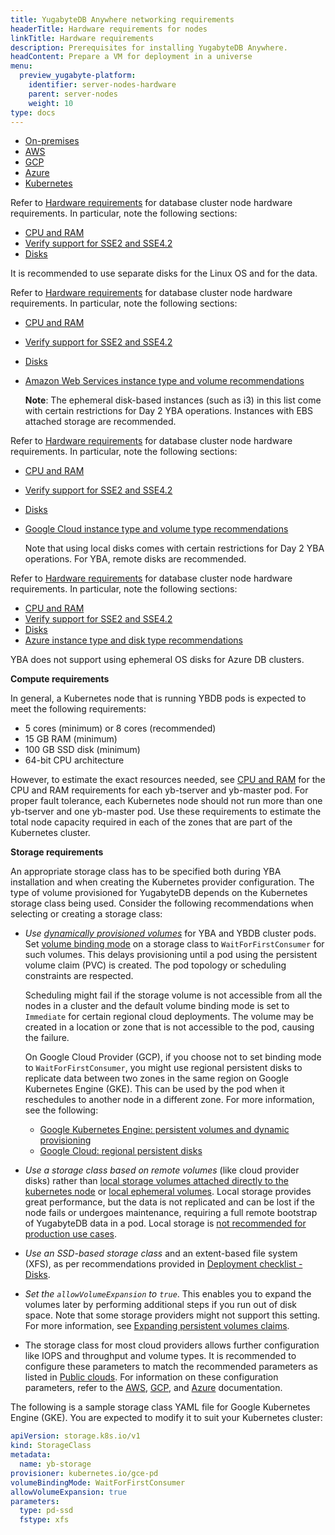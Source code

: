 ```yaml
---
title: YugabyteDB Anywhere networking requirements
headerTitle: Hardware requirements for nodes
linkTitle: Hardware requirements
description: Prerequisites for installing YugabyteDB Anywhere.
headContent: Prepare a VM for deployment in a universe
menu:
  preview_yugabyte-platform:
    identifier: server-nodes-hardware
    parent: server-nodes
    weight: 10
type: docs
---
```


<ul class="nav nav-tabs-alt nav-tabs-yb custom-tabs">
  <li>
    <a href="#onprem" class="nav-link active" id="onprem-tab" data-bs-toggle="tab"
      role="tab" aria-controls="onprem" aria-selected="true">
      <i class="fa-solid fa-building"></i>
      On-premises
    </a>
  </li>
  <li>
    <a href="#aws" class="nav-link" id="aws-tab" data-bs-toggle="tab"
      role="tab" aria-controls="aws" aria-selected="false">
      <i class="fa-brands fa-aws"></i>
      AWS
    </a>
  </li>
  <li>
    <a href="#gcp" class="nav-link" id="gcp-tab" data-bs-toggle="tab"
      role="tab" aria-controls="gcp" aria-selected="false">
      <i class="fa-brands fa-google"></i>
      GCP
    </a>
  </li>
  <li>
    <a href="#azure" class="nav-link" id="azure-tab" data-bs-toggle="tab"
      role="tab" aria-controls="azure" aria-selected="false">
      <i class="fa-brands fa-microsoft"></i>
      Azure
    </a>
  </li>
  <li>
    <a href="#k8s" class="nav-link" id="k8s-tab" data-bs-toggle="tab"
      role="tab" aria-controls="k8s" aria-selected="false">
      <i class="fa-regular fa-dharmachakra"></i>
      Kubernetes
    </a>
  </li>
</ul>

<div class="tab-content">
  <div id="onprem" class="tab-pane fade show active" role="tabpanel" aria-labelledby="onprem-tab">

Refer to [Hardware requirements](../../../deploy/checklist/#hardware-requirements) for database cluster node hardware requirements. In particular, note the following sections:

- [CPU and RAM](../../../deploy/checklist/#cpu-and-ram)
- [Verify support for SSE2 and SSE4.2](../../../deploy/checklist/#verify-support-for-sse2-and-sse4-2)
- [Disks](../../../deploy/checklist/#disks)

It is recommended to use separate disks for the Linux OS and for the data.

  </div>

  <div id="aws" class="tab-pane fade" role="tabpanel" aria-labelledby="aws-tab">

Refer to [Hardware requirements](../../../deploy/checklist/#hardware-requirements) for database cluster node hardware requirements. In particular, note the following sections:

- [CPU and RAM](../../../deploy/checklist/#cpu-and-ram)
- [Verify support for SSE2 and SSE4.2](../../../deploy/checklist/#verify-support-for-sse2-and-sse4-2)
- [Disks](../../../deploy/checklist/#disks)
- [Amazon Web Services instance type and volume recommendations](../../../deploy/checklist/#amazon-web-services-aws)

  **Note**: The ephemeral disk-based instances (such as i3) in this list come with certain restrictions for Day 2 YBA operations. Instances with EBS attached storage are recommended.

  </div>

  <div id="gcp" class="tab-pane fade" role="tabpanel" aria-labelledby="gcp-tab">

Refer to [Hardware requirements](../../../deploy/checklist/#hardware-requirements) for database cluster node hardware requirements. In particular, note the following sections:

- [CPU and RAM](../../../deploy/checklist/#cpu-and-ram)
- [Verify support for SSE2 and SSE4.2](../../../deploy/checklist/#verify-support-for-sse2-and-sse4-2)
- [Disks](../../../deploy/checklist/#disks)
- [Google Cloud instance type and volume type recommendations](../../../deploy/checklist/#google-cloud)

  Note that using local disks comes with certain restrictions for Day 2 YBA operations. For YBA, remote disks are recommended.

  </div>

  <div id="azure" class="tab-pane fade" role="tabpanel" aria-labelledby="azure-tab">

Refer to [Hardware requirements](../../../deploy/checklist/#hardware-requirements) for database cluster node hardware requirements. In particular, note the following sections:

- [CPU and RAM](../../../deploy/checklist/#cpu-and-ram)
- [Verify support for SSE2 and SSE4.2](../../../deploy/checklist/#verify-support-for-sse2-and-sse4-2)
- [Disks](../../../deploy/checklist/#disks)
- [Azure instance type and disk type recommendations](../../../deploy/checklist/#azure)

YBA does not support using ephemeral OS disks for Azure DB clusters.

  </div>

  <div id="k8s" class="tab-pane fade" role="tabpanel" aria-labelledby="k8s-tab">

**Compute requirements**

In general, a Kubernetes node that is running YBDB pods is expected to meet the following requirements:

- 5 cores (minimum) or 8 cores (recommended)
- 15 GB RAM (minimum)
- 100 GB SSD disk (minimum)
- 64-bit CPU architecture

However, to estimate the exact resources needed, see [CPU and RAM](../../../deploy/checklist/#cpu-and-ram) for the CPU and RAM requirements for each yb-tserver and yb-master pod. For proper fault tolerance, each Kubernetes node should not run more than one yb-tserver and one yb-master pod. Use these requirements to estimate the total node capacity required in each of the zones that are part of the Kubernetes cluster.

**Storage requirements**

An appropriate storage class has to be specified both during YBA installation and when creating the Kubernetes provider configuration. The type of volume provisioned for YugabyteDB depends on the Kubernetes storage class being used. Consider the following recommendations when selecting or creating a storage class:

- _Use [dynamically provisioned volumes](https://kubernetes.io/docs/concepts/storage/dynamic-provisioning/)_ for YBA and YBDB cluster pods. Set [volume binding mode](https://kubernetes.io/docs/concepts/storage/storage-classes/#volume-binding-mode) on a storage class to `WaitForFirstConsumer` for such volumes. This delays provisioning until a pod using the persistent volume claim (PVC) is created. The pod topology or scheduling constraints are respected.

  Scheduling might fail if the storage volume is not accessible from all the nodes in a cluster and the default volume binding mode is set to `Immediate` for certain regional cloud deployments. The volume may be created in a location or zone that is not accessible to the pod, causing the failure.

  On Google Cloud Provider (GCP), if you choose not to set binding mode to `WaitForFirstConsumer`, you might use regional persistent disks to replicate data between two zones in the same region on Google Kubernetes Engine (GKE). This can be used by the pod when it reschedules to another node in a different zone. For more information, see the following:
  - [Google Kubernetes Engine: persistent volumes and dynamic provisioning](https://cloud.google.com/kubernetes-engine/docs/concepts/persistent-volumes)
  - [Google Cloud: regional persistent disks](https://cloud.google.com/compute/docs/disks/high-availability-regional-persistent-disk)

- _Use a storage class based on remote volumes_ (like cloud provider disks) rather than [local storage volumes attached directly to the kubernetes node](https://kubernetes.io/docs/concepts/storage/volumes/#local) or [local ephemeral volumes](https://kubernetes.io/docs/concepts/storage/ephemeral-volumes/). Local storage provides great performance, but the data is not replicated and can be lost if the node fails or undergoes maintenance, requiring a full remote bootstrap of YugabyteDB data in a pod. Local storage is [not recommended for production use cases](../../../deploy/kubernetes/best-practices/#local-versus-remote-ssds).

- _Use an SSD-based storage class_ and an extent-based file system (XFS), as per recommendations provided in [Deployment checklist - Disks](../../../deploy/checklist/#disks).

- _Set the `allowVolumeExpansion` to `true`_. This enables you to expand the volumes later by performing additional steps if you run out of disk space. Note that some storage providers might not support this setting. For more information, see [Expanding persistent volumes claims](https://kubernetes.io/docs/concepts/storage/persistent-volumes/#expanding-persistent-volumes-claims).

- The storage class for most cloud providers allows further configuration like IOPS and throughput and volume types. It is recommended to configure these parameters to match the recommended parameters as listed in [Public clouds](../../../deploy/checklist/#public-clouds). For information on these configuration parameters, refer to the [AWS](https://github.com/kubernetes-sigs/aws-ebs-csi-driver/blob/master/docs/parameters.md), [GCP](https://cloud.google.com/kubernetes-engine/docs/how-to/persistent-volumes/ssd-pd), and [Azure](https://learn.microsoft.com/en-us/azure/aks/azure-disk-csi#create-a-custom-storage-class) documentation.

The following is a sample storage class YAML file for Google Kubernetes Engine (GKE). You are expected to modify it to suit your Kubernetes cluster:

```yaml
apiVersion: storage.k8s.io/v1
kind: StorageClass
metadata:
  name: yb-storage
provisioner: kubernetes.io/gce-pd
volumeBindingMode: WaitForFirstConsumer
allowVolumeExpansion: true
parameters:
  type: pd-ssd
  fstype: xfs
```

  </div>
</div>
